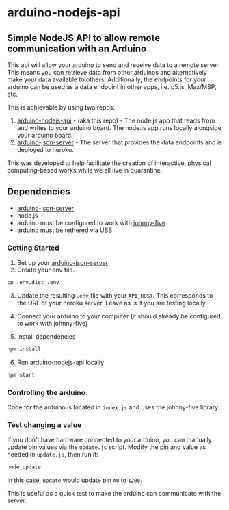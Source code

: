 # arduino-nodejs-api

## Simple NodeJS API to allow remote communication with an Arduino

This api will allow your arduino to send and receive data to a remote server. This means you can retrieve data from other arduinos and alternatively make your data available to others. Additionally, the endpoints for your arduino can be used as a data endpoint in other apps, i.e. p5.js, Max/MSP, etc.

This is achievable by using two repos:

1. [arduino-nodejs-api](https://github.com/stephiescastle/arduino-nodejs-api) - (aka this repo) - The node.js app that reads from and writes to your arduino board. The node.js app runs locally alongside your arduino board.
2. [arduino-json-server](https://github.com/stephiescastle/arduino-json-server) - The server that provides the data endpoints and is deployed to heroku.

This was developed to help facilitate the creation of interactive, physical computing-based works while we all live in quarantine.

## Dependencies

- [arduino-json-server](https://github.com/stephiescastle/arduino-json-server)
- node.js
- arduino must be configured to work with [johnny-five](http://johnny-five.io/platform-support/#arduino-uno)
- arduino must be tethered via USB

### Getting Started

1. Set up your [arduino-json-server](https://github.com/stephiescastle/arduino-json-server)
2. Create your env file.

```bash
cp .env.dist .env
```

3. Update the resulting `.env` file with your `API_HOST`. This corresponds to the URL of your heroku server. Leave as is if you are testing locally.

4. Connect your arduino to your computer (it should already be configured to work with johnny-five)
5. Install dependencies

```bash
npm install
```

6. Run arduino-nodejs-api locally

```bash
npm start
```

### Controlling the arduino

Code for the arduino is located in `index.js` and uses the johnny-five library.

### Test changing a value

If you don't have hardware connected to your arduino, you can manually update pin values via the `update.js` script. Modify the pin and value as needed in `update.js`, then run it:

```bash
node update
```

In this case, `update` would update pin `A0` to `1200`.

This is useful as a quick test to make the arduino can communicate with the server.
